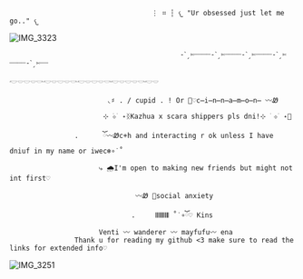                                        ⋮ ⌗ ┆ 𐔌 "Ur obsessed just let me go.." 𐔌
![IMG_3323](https://github.com/user-attachments/assets/6268c32a-838d-4925-bd4e-61ef2f1c8972)

                                   
                                   
                                   
                                   
                                   
                                   
                                          
                                                       
                                              -ˋˏ✄┈┈┈┈-ˋˏ✄┈┈┈┈-ˋˏ✄┈┈┈┈-ˋˏ✄┈┈┈┈-ˋˏ✄┈┈
                                               𓎢𓎠𓎟𓎠𓎡𓎢𓎠𓎟𓎠𓎡𓎢𓎠𓎟𓎠𓎡𓎢𓎠𓎟𓎠𓎡𓎢𓎠
																							       
                            ◟♯ . / cupid . ! Or 🌊♡c̶i̶n̶n̶a̶m̶o̶n̶ 〰︎Ꮺ
												
                           ⊹ ࣪⊹ ࣪ ˖ᛝKazhua x scara shippers pls dni!⊹ ࣪ ⊹ ࣪ ˖🤍
																				 
					.      ོ〰︎Ꮺc+h and interacting r ok unless I have dniuf in my name or iwec❄️∘˙˚
							 
                          ⤷ 🌧I'm open to making new friends but might not int first♡ 
																	
                                   〰︎Ꮺ 🪽social anxiety 

					              .     𝄃𝄃𝄂𝄂𝄀𝄁𝄃𝄂𝄂𝄃 ˚˙∘ོ♡ Kins
						  Venti 〰︎ wanderer 〰︎ mayfufu〰︎ ena
	                Thank u for reading my github <3 make sure to read the links for extended info♡
										      
![IMG_3251](https://github.com/user-attachments/assets/2127fa59-2686-49b0-bb49-cd32ab96162b)




               
 
                                                                      


                               
                               
